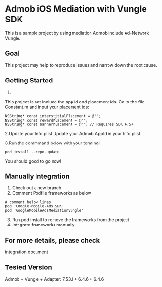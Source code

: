 
# Admob iOS Mediation with Vungle SDK
This is a sample project by using mediation Admob include Ad-Network Vungle.

## Goal
This project may help to reproduce issues and narrow down the root cause.

## Getting Started
1.
This project is not include the app id and placement ids.
Go to the file Constant.m and input your placement ids:
```
NSString* const interstitialPlacement = @"";
NSString* const rewardPlacement = @"";
NSString* const bannerPlacement = @""; // Requires SDK 6.5+
```
2.Update your Info.plist
Update your Admob AppId in your Info.plist

3.Run the commmand below with your terminal
```
pod install --repo-update
```

You should good to go now!

## Manually Integration
1. Check out a new branch
2. Comment Podfile frameworks as below
```
# comment below lines
pod 'Google-Mobile-Ads-SDK'
pod 'GoogleMobileAdsMediationVungle'
```
3. Run pod install to remove the frameworks from the project
4. Integrate frameworks manually

## For more details, please check 
integration document


## Tested Version
Admob + Vungle + Adapter:
7.53.1 + 6.4.6 + 6.4.6

